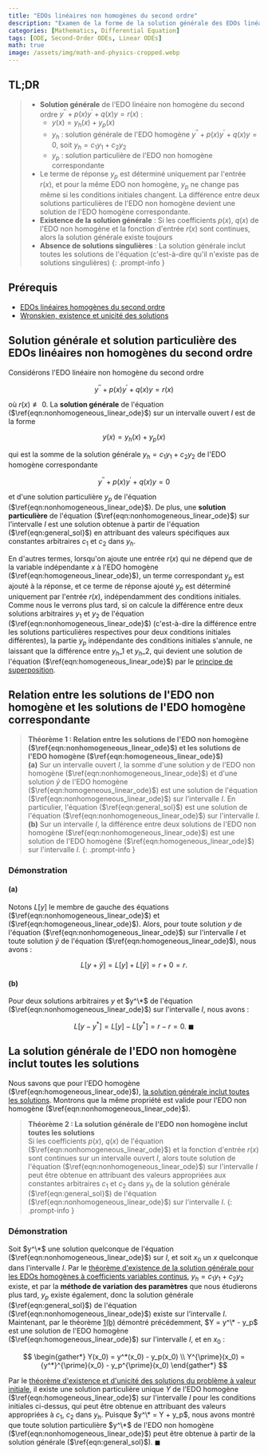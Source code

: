 ```yaml
---
title: "EDOs linéaires non homogènes du second ordre"
description: "Examen de la forme de la solution générale des EDOs linéaires non homogènes du second ordre en relation avec les solutions des EDOs linéaires homogènes correspondantes, et démonstration de l'existence de la solution générale et de l'absence de solutions singulières."
categories: [Mathematics, Differential Equation]
tags: [ODE, Second-Order ODEs, Linear ODEs]
math: true
image: /assets/img/math-and-physics-cropped.webp
---
```


## TL;DR
> - **Solution générale** de l'EDO linéaire non homogène du second ordre $y^{\prime\prime} + p(x)y^{\prime} + q(x)y = r(x)$ :
>   - $y(x) = y_h(x) + y_p(x)$
>   - $y_h$ : solution générale de l'EDO homogène $y^{\prime\prime} + p(x)y^{\prime} + q(x)y = 0$, soit $y_h = c_1y_1 + c_2y_2$
>   - $y_p$ : solution particulière de l'EDO non homogène correspondante
> - Le terme de réponse $y_p$ est déterminé uniquement par l'entrée $r(x)$, et pour la même EDO non homogène, $y_p$ ne change pas même si les conditions initiales changent. La différence entre deux solutions particulières de l'EDO non homogène devient une solution de l'EDO homogène correspondante.
> - **Existence de la solution générale** : Si les coefficients $p(x)$, $q(x)$ de l'EDO non homogène et la fonction d'entrée $r(x)$ sont continues, alors la solution générale existe toujours
> - **Absence de solutions singulières** : La solution générale inclut toutes les solutions de l'équation (c'est-à-dire qu'il n'existe pas de solutions singulières)
{: .prompt-info }

## Prérequis
- [EDOs linéaires homogènes du second ordre](/posts/homogeneous-linear-odes-of-second-order/)
- [Wronskien, existence et unicité des solutions](/posts/wronskian-existence-and-uniqueness-of-solutions/)

## Solution générale et solution particulière des EDOs linéaires non homogènes du second ordre
Considérons l'EDO linéaire non homogène du second ordre

$$ y^{\prime\prime} + p(x)y^{\prime} + q(x)y = r(x) \label{eqn:nonhomogeneous_linear_ode}\tag{1}$$

où $r(x) \not\equiv 0$. La **solution générale** de l'équation ($\ref{eqn:nonhomogeneous_linear_ode}$) sur un intervalle ouvert $I$ est de la forme

$$ y(x) = y_h(x) + y_p(x) \label{eqn:general_sol}\tag{3}$$

qui est la somme de la solution générale $y_h = c_1y_1 + c_2y_2$ de l'EDO homogène correspondante

$$ y^{\prime\prime} + p(x)y^{\prime} + q(x)y = 0 \label{eqn:homogeneous_linear_ode}\tag{2} $$

et d'une solution particulière $y_p$ de l'équation ($\ref{eqn:nonhomogeneous_linear_ode}$). De plus, une **solution particulière** de l'équation ($\ref{eqn:nonhomogeneous_linear_ode}$) sur l'intervalle $I$ est une solution obtenue à partir de l'équation ($\ref{eqn:general_sol}$) en attribuant des valeurs spécifiques aux constantes arbitraires $c_1$ et $c_2$ dans $y_h$.

En d'autres termes, lorsqu'on ajoute une entrée $r(x)$ qui ne dépend que de la variable indépendante $x$ à l'EDO homogène ($\ref{eqn:homogeneous_linear_ode}$), un terme correspondant $y_p$ est ajouté à la réponse, et ce terme de réponse ajouté $y_p$ est déterminé uniquement par l'entrée $r(x)$, indépendamment des conditions initiales. Comme nous le verrons plus tard, si on calcule la différence entre deux solutions arbitraires $y_1$ et $y_2$ de l'équation ($\ref{eqn:nonhomogeneous_linear_ode}$) (c'est-à-dire la différence entre les solutions particulières respectives pour deux conditions initiales différentes), la partie $y_p$ indépendante des conditions initiales s'annule, ne laissant que la différence entre ${y_h}\_1$ et ${y_h}\_2$, qui devient une solution de l'équation ($\ref{eqn:homogeneous_linear_ode}$) par le [principe de superposition](/posts/homogeneous-linear-odes-of-second-order/#principe-de-superposition).

## Relation entre les solutions de l'EDO non homogène et les solutions de l'EDO homogène correspondante
> **Théorème 1 : Relation entre les solutions de l'EDO non homogène ($\ref{eqn:nonhomogeneous_linear_ode}$) et les solutions de l'EDO homogène ($\ref{eqn:homogeneous_linear_ode}$)**  
> **(a)** Sur un intervalle ouvert $I$, la somme d'une solution $y$ de l'EDO non homogène ($\ref{eqn:nonhomogeneous_linear_ode}$) et d'une solution $\tilde{y}$ de l'EDO homogène ($\ref{eqn:homogeneous_linear_ode}$) est une solution de l'équation ($\ref{eqn:nonhomogeneous_linear_ode}$) sur l'intervalle $I$. En particulier, l'équation ($\ref{eqn:general_sol}$) est une solution de l'équation ($\ref{eqn:nonhomogeneous_linear_ode}$) sur l'intervalle $I$.  
> **(b)** Sur un intervalle $I$, la différence entre deux solutions de l'EDO non homogène ($\ref{eqn:nonhomogeneous_linear_ode}$) est une solution de l'EDO homogène ($\ref{eqn:homogeneous_linear_ode}$) sur l'intervalle $I$.
{: .prompt-info }

### Démonstration
#### (a)
Notons $L[y]$ le membre de gauche des équations ($\ref{eqn:nonhomogeneous_linear_ode}$) et ($\ref{eqn:homogeneous_linear_ode}$). Alors, pour toute solution $y$ de l'équation ($\ref{eqn:nonhomogeneous_linear_ode}$) sur l'intervalle $I$ et toute solution $\tilde{y}$ de l'équation ($\ref{eqn:homogeneous_linear_ode}$), nous avons :

$$ L[y + \tilde{y}] = L[y] + L[\tilde{y}] = r + 0 = r. $$

#### (b)
Pour deux solutions arbitraires $y$ et $y^\*$ de l'équation ($\ref{eqn:nonhomogeneous_linear_ode}$) sur l'intervalle $I$, nous avons :

$$ L[y - y^*] = L[y] - L[y^*] = r - r = 0.\ \blacksquare $$

## La solution générale de l'EDO non homogène inclut toutes les solutions
Nous savons que pour l'EDO homogène ($\ref{eqn:homogeneous_linear_ode}$), [la solution générale inclut toutes les solutions](/posts/wronskian-existence-and-uniqueness-of-solutions/#la-solution-générale-inclut-toutes-les-solutions). Montrons que la même propriété est valide pour l'EDO non homogène ($\ref{eqn:nonhomogeneous_linear_ode}$).

> **Théorème 2 : La solution générale de l'EDO non homogène inclut toutes les solutions**  
> Si les coefficients $p(x)$, $q(x)$ de l'équation ($\ref{eqn:nonhomogeneous_linear_ode}$) et la fonction d'entrée $r(x)$ sont continues sur un intervalle ouvert $I$, alors toute solution de l'équation ($\ref{eqn:nonhomogeneous_linear_ode}$) sur l'intervalle $I$ peut être obtenue en attribuant des valeurs appropriées aux constantes arbitraires $c_1$ et $c_2$ dans $y_h$ de la solution générale ($\ref{eqn:general_sol}$) de l'équation ($\ref{eqn:nonhomogeneous_linear_ode}$) sur l'intervalle $I$.
{: .prompt-info }

### Démonstration
Soit $y^\*$ une solution quelconque de l'équation ($\ref{eqn:nonhomogeneous_linear_ode}$) sur $I$, et soit $x_0$ un $x$ quelconque dans l'intervalle $I$. Par le [théorème d'existence de la solution générale pour les EDOs homogènes à coefficients variables continus](/posts/wronskian-existence-and-uniqueness-of-solutions/#existence-de-la-solution-générale), $y_h = c_1y_1 + c_2y_2$ existe, et par la **méthode de variation des paramètres** que nous étudierons plus tard, $y_p$ existe également, donc la solution générale ($\ref{eqn:general_sol}$) de l'équation ($\ref{eqn:nonhomogeneous_linear_ode}$) existe sur l'intervalle $I$. Maintenant, par le théorème [1(b)](#relation-entre-les-solutions-de-ledo-non-homogène-et-les-solutions-de-ledo-homogène-correspondante) démontré précédemment, $Y = y^\* - y_p$ est une solution de l'EDO homogène ($\ref{eqn:homogeneous_linear_ode}$) sur l'intervalle $I$, et en $x_0$ :

$$ \begin{gather*}
Y(x_0) = y^*(x_0) - y_p(x_0) \\
Y^{\prime}(x_0) = {y^*}^{\prime}(x_0) - y_p^{\prime}(x_0)
\end{gather*} $$

Par le [théorème d'existence et d'unicité des solutions du problème à valeur initiale](/posts/wronskian-existence-and-uniqueness-of-solutions/#théorème-dexistence-et-dunicité-des-solutions-du-problème-à-valeur-initiale), il existe une solution particulière unique $Y$ de l'EDO homogène ($\ref{eqn:homogeneous_linear_ode}$) sur l'intervalle $I$ pour les conditions initiales ci-dessus, qui peut être obtenue en attribuant des valeurs appropriées à $c_1$, $c_2$ dans $y_h$. Puisque $y^\* = Y + y_p$, nous avons montré que toute solution particulière $y^\*$ de l'EDO non homogène ($\ref{eqn:nonhomogeneous_linear_ode}$) peut être obtenue à partir de la solution générale ($\ref{eqn:general_sol}$). $\blacksquare$
